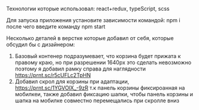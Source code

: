 Технологии которые использовал: react+redux, typeScript, scss

Для запуска приложения установите зависимости командой: npm i после чего введите команду npm start

Несколько деталей в верстке которые добавил от себя, которые обсудил бы с дизайнером:
1. Базовый контенер подразумевает, что корзина будет прижата к правому краю, но при разрешении 1640px это сделать невозможно
 поэтому я добавил рамку справа для наглядности https://prnt.sc/r5cUFLc2TpHN
2. Добавил скрол для корзины при адаптации, https://prnt.sc/1YGVOlX_-9zR т.к панель корзины фиксироанная на мобилкеи, также добавил фиксацию шапки, чтобы панель корзины и шапка
на мобилке совместно перемещались при скролле вниз

